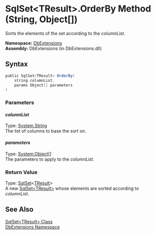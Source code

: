 SqlSet&lt;TResult>.OrderBy Method (String, Object[])
====================================================
Sorts the elements of the set according to the *columnList*.

**Namespace:** [DbExtensions][1]  
**Assembly:** DbExtensions (in DbExtensions.dll)

Syntax
------

```csharp
public SqlSet<TResult> OrderBy(
	string columnList,
	params Object[] parameters
)
```

### Parameters

#### *columnList*
Type: [System.String][2]  
The list of columns to base the sort on.

#### *parameters*
Type: [System.Object][3][]  
The parameters to apply to the *columnList*.

### Return Value
Type: [SqlSet][4]&lt;[TResult][4]>  
A new [SqlSet&lt;TResult>][4] whose elements are sorted according to *columnList*.

See Also
--------
[SqlSet&lt;TResult> Class][4]  
[DbExtensions Namespace][1]  

[1]: ../README.md
[2]: http://msdn.microsoft.com/en-us/library/s1wwdcbf
[3]: http://msdn.microsoft.com/en-us/library/e5kfa45b
[4]: README.md